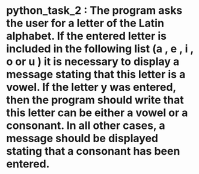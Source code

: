 # python_task_2 : The program asks the user for a letter of the Latin alphabet. If the entered letter is included in the following list (а , e , i , o or u ) it is necessary to display a message stating that this letter is a vowel. If the letter y was entered, then the program should write that this letter can be either a vowel or a consonant. In all other cases, a message should be displayed stating that a consonant has been entered.

